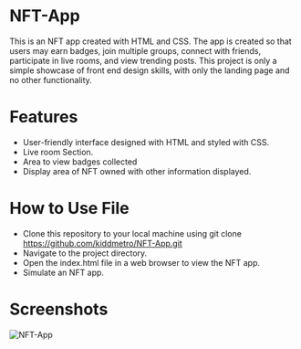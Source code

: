 # NFT-App
This is an NFT app created with HTML and CSS. The app is created so that users may earn badges, join multiple groups, connect with friends, participate in live rooms, and view trending posts. This project is only a simple showcase of front end design skills, with only the landing page and no other functionality.

# Features
* User-friendly interface designed with HTML and styled with CSS.
* Live room Section.
* Area to view badges collected
* Display area of NFT owned with other information displayed.

# How to Use File
* Clone this repository to your local machine using git clone https://github.com/kiddmetro/NFT-App.git
* Navigate to the project directory.
* Open the index.html file in a web browser to view the NFT app.
* Simulate an NFT app.

# Screenshots

![NFT-App](https://github.com/kiddmetro/NFT-App/assets/58137818/0a26375b-33d6-454c-801c-da9663033b93)


